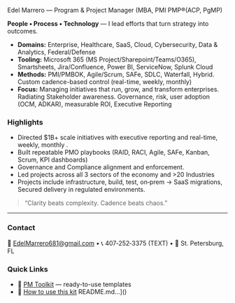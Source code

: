 <!--
[README.md](https://github.com/user-attachments/files/22415854/README.md)## Hi there 👋
[Uploading # 
-->
Edel Marrero — Program & Project Manager (MBA, PMI PMP®(ACP, PgMP)

**People • Process • Technology** — I lead efforts that turn strategy into outcomes.
- **Domains:** Enterprise, Healthcare, SaaS, Cloud, Cybersecurity, Data & Analytics, Federal/Defense
- **Tooling:** Microsoft 365 (MS Project/Sharepoint/Teams/O365), Smartsheets, Jira/Confluence, Power BI, ServiceNow, Splunk Cloud
- **Methods:** PMI/PMBOK, Agile/Scrum, SAFe, SDLC, Waterfall, Hybrid.
		Custom cadence-based control (real-time, weekly, monthly)
- **Focus:** Managing initiatives that run, grow, and transform enterprises. Radiating Stakeholder awareness. Governance, risk, user adoption (OCM, ADKAR), measurable ROI, Executive Reporting

### Highlights
- Directed $1B+ scale initiatives with executive reporting and real-time, weekly, monthly .
- Built repeatable PMO playbooks (RAID, RACI, Agile, SAFe, Kanban, Scrum, KPI dashboards)
- Governance and Compliance alignment and enforcement.
- Led projects across all 3 sectors of the economy and >20 Industries
- Projects include infrastructure, build, test, on‑prem → SaaS migrations, Secured delivery in regulated environments.

> “Clarity beats complexity. Cadence beats chaos.”

---

### Contact
📧 EdelMarrero681@gmail.com • 📞 407‑252‑3375 (TEXT) • 📍 St. Petersburg, FL

### Quick Links
- 🧰 [PM Toolkit](https://github.com/GitEdel/pm-toolkit) — ready-to-use templates
- 🧭 [How to use this kit]((https://github.com/GitEdel/pm-toolkit/tree/main/07-HowTo))
README.md…]()

<!-- Hello Edel, you have this readme file on your HP laptop - C:\Users\Enterprise\Documents\00 ADMIN\00 GitEdel\PM_GitHub_Starter_Kit\00-Profile-README

**GitEdel/GitEdel** is a ✨ _special_ ✨ repository because its `README.md` (this file) appears on your GitHub profile.

Here are some ideas to get you started:

- 🔭 I’m currently working on ...
- 🌱 I’m currently learning ...
- 👯 I’m looking to collaborate on ...
- 🤔 I’m looking for help with ...
- 💬 Ask me about ...
- 📫 How to reach me: ...
- 😄 Pronouns: ...
- ⚡ Fun fact: ...
-->
